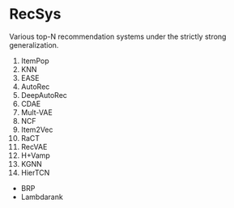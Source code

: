 # RecSys

Various top-N recommendation systems under the strictly strong generalization.

1. ItemPop
2. KNN
3. EASE
4. AutoRec
5. DeepAutoRec
6. CDAE
7. Mult-VAE
8. NCF
9. Item2Vec
10. RaCT
11. RecVAE
12. H+Vamp
13. KGNN
14. HierTCN

- BRP
- Lambdarank
